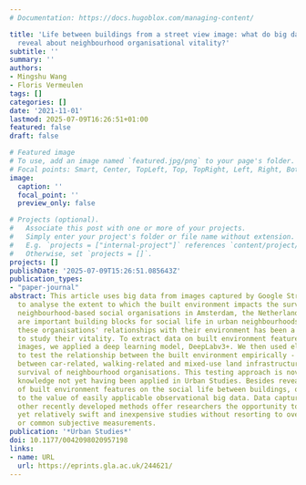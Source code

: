 ```yaml
---
# Documentation: https://docs.hugoblox.com/managing-content/

title: 'Life between buildings from a street view image: what do big data analytics
  reveal about neighbourhood organisational vitality?'
subtitle: ''
summary: ''
authors:
- Mingshu Wang
- Floris Vermeulen
tags: []
categories: []
date: '2021-11-01'
lastmod: 2025-07-09T16:26:51+01:00
featured: false
draft: false

# Featured image
# To use, add an image named `featured.jpg/png` to your page's folder.
# Focal points: Smart, Center, TopLeft, Top, TopRight, Left, Right, BottomLeft, Bottom, BottomRight.
image:
  caption: ''
  focal_point: ''
  preview_only: false

# Projects (optional).
#   Associate this post with one or more of your projects.
#   Simply enter your project's folder or file name without extension.
#   E.g. `projects = ["internal-project"]` references `content/project/deep-learning/index.md`.
#   Otherwise, set `projects = []`.
projects: []
publishDate: '2025-07-09T15:26:51.085643Z'
publication_types:
- "paper-journal"
abstract: This article uses big data from images captured by Google Street View (GSV)
  to analyse the extent to which the built environment impacts the survival rate of
  neighbourhood-based social organisations in Amsterdam, the Netherlands. These organisations
  are important building blocks for social life in urban neighbourhoods. Examining
  these organisations' relationships with their environment has been a useful way
  to study their vitality. To extract data on built environment features from GSV
  images, we applied a deep learning model, DeepLabv3+. We then used elastic net regression
  to test the relationship between the built environment empirically - distinguishing
  between car-related, walking-related and mixed-use land infrastructure - and the
  survival of neighbourhood organisations. This testing approach is novel, to our
  knowledge not yet having been applied in Urban Studies. Besides revealing the effects
  of built environment features on the social life between buildings, our study points
  to the value of easily applicable observational big data. Data captured by GSV and
  other recently developed methods offer researchers the opportunity to conduct detailed
  yet relatively swift and inexpensive studies without resorting to overly coarse
  or common subjective measurements.
publication: '*Urban Studies*'
doi: 10.1177/0042098020957198
links:
- name: URL
  url: https://eprints.gla.ac.uk/244621/
---
```

